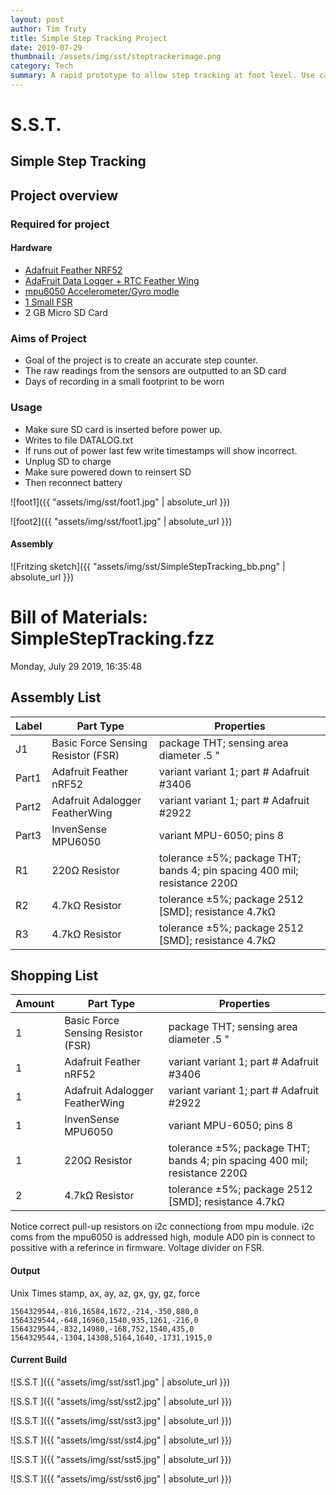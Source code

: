 ```yaml
---
layout: post
author: Tim Truty
title: Simple Step Tracking Project
date: 2019-07-29
thumbnail: /assets/img/sst/steptrackerimage.png
category: Tech
summary: A rapid prototype to allow step tracking at foot level. Use case is to validate step tracking algorithms for wrist worn or other biomechanical devices. The device is wore around the ankle. The two main sensors are the force sensitive resistor (FSR) and an accelerometer/gyroscope module. The readings from these sensors are output to an SD card located on the device. Device is powered with a LiPo battery.
---
```


#  S.S.T.
## Simple Step Tracking

## Project overview
### Required for project 
#### Hardware
- [Adafruit Feather NRF52](https://learn.adafruit.com/bluefruit-nrf52-feather-learning-guide?view=all)
-  [AdaFruit Data Logger + RTC Feather Wing](https://www.adafruit.com/product/2922)
- [mpu6050 Accelerometer/Gyro modle](https://store.invensense.com/datasheets/invensense/MPU-6050_DataSheet_V3%204.pdf)
- [1 Small FSR](https://www.adafruit.com/product/166?gclid=Cj0KCQjwj_XpBRCCARIsAItJiuTcrXpMGNeuTHYRj1z0Lm8RHtkYdx6qYQlsoPKe9_s6JMVDyEAw94IaAk0qEALw_wcB)
- 2 GB Micro SD Card

### Aims of Project
- Goal of the project is to create an accurate step counter. 
- The raw readings from the sensors are outputted to an SD card
- Days of recording in a small footprint to be worn

### Usage
- Make sure SD card is inserted before power up. 
- Writes to file DATALOG.txt
- If runs out of power last few write timestamps will show incorrect.
- Unplug SD to charge
- Make sure powered down to reinsert SD
- Then reconnect battery

![foot1]({{ "assets/img/sst/foot1.jpg" | absolute_url }})

![foot2]({{ "assets/img/sst/foot1.jpg" | absolute_url }})


#### Assembly
![Fritzing sketch]({{ "assets/img/sst/SimpleStepTracking_bb.png" | absolute_url }})

<body>
<h1>Bill of Materials: SimpleStepTracking.fzz</h1>
<p class="meta">Monday, July 29 2019, 16:35:48</p>
<h2>Assembly List</h2>
<table>

  <thead>
   <tr>
    <th>Label</th>
    <th>Part Type</th>
    <th>Properties</th>
    </tr>
  </thead>
  <tbody>
  <tr>
    <td>J1</td>
    <td>Basic Force Sensing Resistor (FSR)</td>
    <td class="props">package THT; sensing area diameter .5 "</td>
</tr><tr>
    <td>Part1</td>
    <td>Adafruit Feather nRF52</td>
    <td class="props">variant variant 1; part # Adafruit #3406</td>
</tr><tr>
    <td>Part2</td>
    <td>Adafruit Adalogger FeatherWing</td>
    <td class="props">variant variant 1; part # Adafruit #2922</td>
</tr><tr>
    <td>Part3</td>
    <td>InvenSense MPU6050</td>
    <td class="props">variant MPU-6050; pins 8</td>
</tr><tr>
    <td>R1</td>
    <td>220Ω Resistor</td>
    <td class="props">tolerance ±5%; package THT; bands 4; pin spacing 400 mil; resistance 220Ω</td>
</tr><tr>
    <td>R2</td>
    <td>4.7kΩ Resistor</td>
    <td class="props">tolerance ±5%; package 2512 [SMD]; resistance 4.7kΩ</td>
</tr><tr>
    <td>R3</td>
    <td>4.7kΩ Resistor</td>
    <td class="props">tolerance ±5%; package 2512 [SMD]; resistance 4.7kΩ</td>
</tr>
  </tbody>
</table>
<h2>Shopping List</h2>
<table>
  <thead>
	<tr>
    <th>Amount</th>
    <th>Part Type</th>
    <th>Properties</th>
    </tr>
  </thead>
  <tbody>
<tr>
    <td>1</td>
    <td>Basic Force Sensing Resistor (FSR)</td>
    <td class="props">package THT; sensing area diameter .5 "</td>
</tr><tr>
    <td>1</td>
    <td>Adafruit Feather nRF52</td>
    <td class="props">variant variant 1; part # Adafruit #3406</td>
</tr><tr>
    <td>1</td>
    <td>Adafruit Adalogger FeatherWing</td>
    <td class="props">variant variant 1; part # Adafruit #2922</td>
</tr><tr>
    <td>1</td>
    <td>InvenSense MPU6050</td>
    <td class="props">variant MPU-6050; pins 8</td>
</tr><tr>
    <td>1</td>
    <td>220Ω Resistor</td>
    <td class="props">tolerance ±5%; package THT; bands 4; pin spacing 400 mil; resistance 220Ω</td>
</tr><tr>
    <td>2</td>
    <td>4.7kΩ Resistor</td>
    <td class="props">tolerance ±5%; package 2512 [SMD]; resistance 4.7kΩ</td>
</tr>
  </tbody>
</table>
</body>
</html>

Notice correct pull-up resistors on i2c connectiong from mpu module. i2c coms from the mpu6050 is addressed high, module AD0 pin is connect to possitive with a referince in firmware. Voltage divider on FSR.

#### Output
Unix Times stamp, ax, ay, az, gx, gy, gz, force
```
1564329544,-816,16584,1672,-214,-350,880,0
1564329544,-648,16960,1540,935,1261,-216,0
1564329544,-832,14980,-168,752,1540,435,0
1564329544,-1304,14308,5164,1640,-1731,1915,0
```

#### Current Build

![S.S.T ]({{ "assets/img/sst/sst1.jpg" | absolute_url }})

![S.S.T ]({{ "assets/img/sst/sst2.jpg" | absolute_url }})

![S.S.T ]({{ "assets/img/sst/sst3.jpg" | absolute_url }})

![S.S.T ]({{ "assets/img/sst/sst4.jpg" | absolute_url }})

![S.S.T ]({{ "assets/img/sst/sst5.jpg" | absolute_url }})

![S.S.T ]({{ "assets/img/sst/sst6.jpg" | absolute_url }})